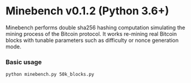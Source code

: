 # Minebench v0.1.2 (Python 3.6+)
Minebench performs double sha256 hashing computation simulating the mining
process of the Bitcoin protocol. It works re-mining real Bitcoin blocks with
tunable parameters such as difficulty or nonce generation mode.

### Basic usage
```bash
python minebench.py 50k_blocks.py
```
